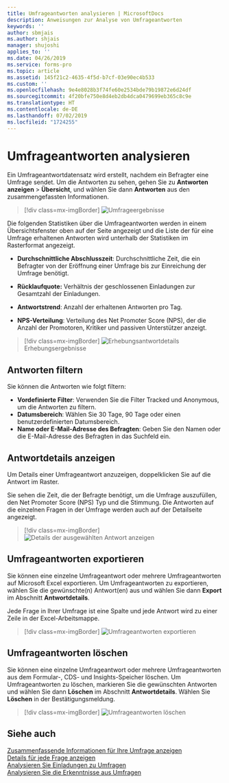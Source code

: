```yaml
---
title: Umfrageantworten analysieren | MicrosoftDocs
description: Anweisungen zur Analyse von Umfrageantworten
keywords: ''
author: sbmjais
ms.author: shjais
manager: shujoshi
applies_to: ''
ms.date: 04/26/2019
ms.service: forms-pro
ms.topic: article
ms.assetid: 145f21c2-4635-4f5d-b7cf-03e90ec4b533
ms.custom: ''
ms.openlocfilehash: 9e4e8028b3f74fe60e2534bde79b19872e6d24df
ms.sourcegitcommit: 4f20bfe750e8d4eb2db4dca0479699eb365c8c9e
ms.translationtype: HT
ms.contentlocale: de-DE
ms.lasthandoff: 07/02/2019
ms.locfileid: "1724255"
---
```

# <a name="analyze-survey-responses"></a>Umfrageantworten analysieren



Ein Umfrageantwortdatensatz wird erstellt, nachdem ein Befragter eine Umfrage sendet. Um die Antworten zu sehen, gehen Sie zu **Antworten anzeigen** &gt; **Übersicht**, und wählen Sie dann **Antworten** aus den zusammengefassten Informationen.

> [!div class=mx-imgBorder]
> ![Umfrageergebnisse](media/survey-responses.png "Umfrageergebnisse")

Die folgenden Statistiken über die Umfrageantworten werden in einem Übersichtsfenster oben auf der Seite angezeigt und die Liste der für eine Umfrage erhaltenen Antworten wird unterhalb der Statistiken im Rasterformat angezeigt.

- **Durchschnittliche Abschlusszeit**: Durchschnittliche Zeit, die ein Befragter von der Eröffnung einer Umfrage bis zur Einreichung der Umfrage benötigt.

- **Rücklaufquote:** Verhältnis der geschlossenen Einladungen zur Gesamtzahl der Einladungen.

- **Antwortstrend**: Anzahl der erhaltenen Antworten pro Tag.

- **NPS-Verteilung**: Verteilung des Net Promoter Score (NPS), der die Anzahl der Promotoren, Kritiker und passiven Unterstützer anzeigt.

> [!div class=mx-imgBorder]
> ![Erhebungsantwortdetails](media/survey-responses-details.png "Erhebungsantwortdetails")Erhebungsergebnisse

## <a name="filter-responses"></a>Antworten filtern

Sie können die Antworten wie folgt filtern:
- **Vordefinierte Filter**: Verwenden Sie die Filter Tracked und Anonymous, um die Antworten zu filtern.
- **Datumsbereich**: Wählen Sie 30 Tage, 90 Tage oder einen benutzerdefinierten Datumsbereich.
- **Name oder E-Mail-Adresse des Befragten**: Geben Sie den Namen oder die E-Mail-Adresse des Befragten in das Suchfeld ein.

## <a name="view-response-details"></a>Antwortdetails anzeigen

Um Details einer Umfrageantwort anzuzeigen, doppelklicken Sie auf die Antwort im Raster.

Sie sehen die Zeit, die der Befragte benötigt, um die Umfrage auszufüllen, den Net Promoter Score (NPS) Typ und die Stimmung. Die Antworten auf die einzelnen Fragen in der Umfrage werden auch auf der Detailseite angezeigt. 

> [!div class=mx-imgBorder]
> ![Details der ausgewählten Antwort anzeigen ](media/response-details.png "Details der ausgewählten Antwort anzeigen ")

## <a name="export-survey-responses"></a>Umfrageantworten exportieren

Sie können eine einzelne Umfrageantwort oder mehrere Umfrageantworten auf Microsoft Excel exportieren. Um Umfrageantworten zu exportieren, wählen Sie die gewünschte(n) Antwort(en) aus und wählen Sie dann **Export** im Abschnitt **Antwortdetails**.

Jede Frage in Ihrer Umfrage ist eine Spalte und jede Antwort wird zu einer Zeile in der Excel-Arbeitsmappe. 

> [!div class=mx-imgBorder]
> ![Umfrageantworten exportieren](media/export-survey-response.png "Umfrageantworten exportieren")

## <a name="delete-survey-responses"></a>Umfrageantworten löschen

Sie können eine einzelne Umfrageantwort oder mehrere Umfrageantworten aus dem Formular-, CDS- und Insights-Speicher löschen. Um Umfrageantworten zu löschen, markieren Sie die gewünschten Antworten und wählen Sie dann **Löschen** im Abschnitt **Antwortdetails**. Wählen Sie **Löschen** in der Bestätigungsmeldung.

> [!div class=mx-imgBorder]
> ![Umfrageantworten löschen](media/delete-survey-invite.png "Umfrageantworten löschen")

## <a name="see-also"></a>Siehe auch

[Zusammenfassende Informationen für Ihre Umfrage anzeigen](view-summary-information.md)<br>
[Details für jede Frage anzeigen](view-details-each-question.md)<br>
[Analysieren Sie Einladungen zu Umfragen](analyze-survey-invitations.md)<br>
[Analysieren Sie die Erkenntnisse aus Umfragen](analyze-survey-insights.md)